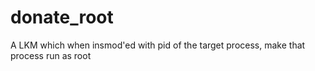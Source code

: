 donate_root
===========

A LKM which when insmod'ed with pid of the target process, make that process run as root
